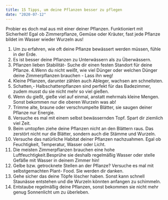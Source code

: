 ```yaml
---
title: 15 Tipps, um deine Pflanzen besser zu pflegen
date: "2020-07-12"
---
```

Probier es doch mal aus mit einer deiner Pflanzen. Funktioniert mit Sicherheit! Egal ob Zimmerpflanze, Gemüse oder Kräuter, fast jede Pflanze bildet im Wasser wieder Wurzeln aus!

1. Um zu erfahren, wie oft deine Pflanze bewässert werden müssen, fühle in der Erde.
2. Es ist besser deine Pflanzen zu Unterwässern als zu Überwässern.
3. Pflanzen lieben Stabilität- Suche dir einen festen Standort für deine Pflanze.
4.Wenn du nicht weißt, wie viel Dünger oder welchen Dünger deine Zimmerpflanzen brauchen - Lass ihn weg!
5. Kleine Pflanzen, darunter zählen auch Ableger, wachsen am schnellsten.
6. Schatten,- Halbschattenpflanzen sind perfekt für das Badezimmer, zudem musst du sie nicht mehr so viel gießen.
7. Wenn du gießt, gieße viel auf einmal, anstatt mehrmals kleine Mengen. Sonst bekommen nur die oberen Wurzeln was ab!
8. Trimme alte, braune oder verschrumpelte Blätter, sie saugen deiner Pflanze nur Energie.
9. Versuche es mal mit einem selbst bewässernden Topf. Spart dir ziemlich viel Zeit.
10. Beim umtopfen ziehe deine Pflanzen nicht an den Blättern raus. Das zerstört nicht nur die Blätter, sondern auch die Stämme und Wurzeln.
11. Versuche das natürliche Habitat deiner Pflanzen nachzuahmen. Egal ob Feuchtigkeit, Temperatur, Wasser oder Licht.
12. Die meisten Zimmerpflanzen brauchen eine hohe Luftfeuchtigkeit.Besprühe sie deshalb regelmäßig Wasser oder stelle Gefäße mit Wasser in deinem Zimmer hin!
13. Gelbe bzw. getrocknete Stellen an der Pflanze? Versuche es mal mit
selbstgemachten Plant- Food. Sie werden dir danken.
14. Gehe sicher das deine Töpfe löscher haben. Sonst kann schnell Staunässe entstehen und die Wurzeln könnten anfangen zu schimmeln.
15. Entstaube regelmäßig deine Pflanzen, sonst bekommen sie nicht mehr genug Sonnenlicht um zu überleben.